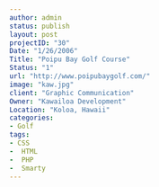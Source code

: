 ```yaml
--- 
author: admin
status: publish
layout: post
projectID: "30"
Date: "1/26/2006"
Title: "Poipu Bay Golf Course"
Status: "1"
url: "http://www.poipubaygolf.com/"
image: "kaw.jpg"
client: "Graphic Communication"
Owner: "Kawailoa Development"
Location: "Koloa, Hawaii"
categories:
- Golf
tags:
- CSS
-  HTML
-  PHP
-  Smarty
--- 
```


